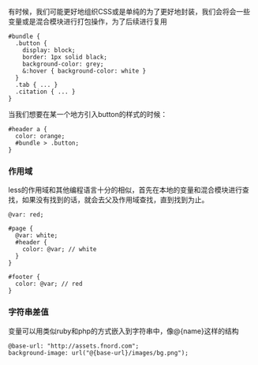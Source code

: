 有时候，我们可能更好地组织CSS或是单纯的为了更好地封装，我们会将会一些变量或是混合模块进行打包操作，为了后续进行复用

```
#bundle {
  .button {
    display: block;
    border: 1px solid black;
    background-color: grey;
    &:hover { background-color: white }
  }
  .tab { ... }
  .citation { ... }
}
```
当我们想要在某一个地方引入button的样式的时候：
```
#header a {
  color: orange;
  #bundle > .button;
}
```

### 作用域
less的作用域和其他编程语言十分的相似，首先在本地的变量和混合模块进行查找，如果没有找到的话，就会去父及作用域查找，直到找到为止。

```
@var: red;

#page {
  @var: white;
  #header {
    color: @var; // white
  }
}

#footer {
  color: @var; // red  
}
```

### 字符串差值

变量可以用类似ruby和php的方式嵌入到字符串中，像@{name}这样的结构

```
@base-url: "http://assets.fnord.com";
background-image: url("@{base-url}/images/bg.png");
```